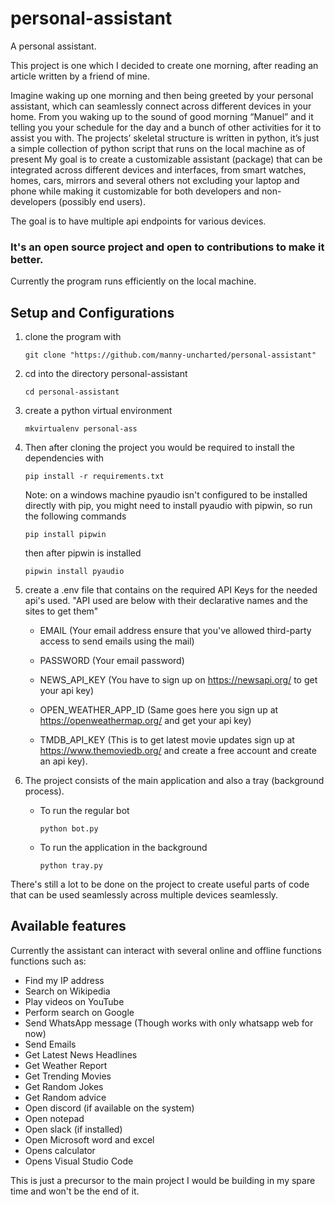 # personal-assistant
A personal assistant.

This project is one which I decided to create one morning, after reading an article written by a friend of mine. 

Imagine waking up one morning and then being greeted by your personal assistant, which can seamlessly connect across different devices in your home. From you waking up to the sound of good morning “Manuel” and it telling you your schedule for the day and a bunch of other activities for it to assist you with.
The projects’ skeletal structure is written in python, it’s just a simple collection of python script that runs on the local machine as of present
My goal is to create a customizable assistant (package) that can be integrated across different devices and interfaces, from smart watches, homes, cars, mirrors and several others not excluding your laptop and phone while making it customizable for both developers and non-developers (possibly end users).

The goal is to have multiple api endpoints for various devices.

### It's an open source project and open to contributions to make it better.

Currently the program runs efficiently on the local machine. 


## Setup and Configurations
1. clone the program with
    ```
    git clone "https://github.com/manny-uncharted/personal-assistant"
    ```
2. cd into the directory personal-assistant
    ```
    cd personal-assistant
    ```
3. create a python virtual environment
    ```
    mkvirtualenv personal-ass
    ```
4. Then after cloning the project you would be required to install the dependencies with
    ```
    pip install -r requirements.txt
    ```
    Note: on a windows machine pyaudio isn't configured to be installed directly with pip, you might need to install pyaudio with pipwin, so run the following commands
    ```
    pip install pipwin
    ```
    then after pipwin is installed
    ```
    pipwin install pyaudio
    ```

5. create a .env file that contains on the required API Keys for the needed api's used. 
    "API used are below with their declarative names and the sites to get them"
    - EMAIL (Your email address ensure that you've allowed third-party access to send emails using the mail)
    - PASSWORD (Your email password)

    - NEWS_API_KEY (You have to sign up on https://newsapi.org/ to get your api key)

    - OPEN_WEATHER_APP_ID (Same goes here you sign up at https://openweathermap.org/ and get your api key)

    - TMDB_API_KEY (This is to get latest movie updates sign up at https://www.themoviedb.org/ and create a free account and create an api key).

6. The project consists of the main application and also a tray (background process).
    - To run the regular bot
        ```
        python bot.py
        ```
    - To run the application in the background
        ```
        python tray.py
        ```

There's still a lot to be done on the project to create useful parts of code that can be used seamlessly across multiple devices seamlessly.

## Available features
Currently the assistant can interact with several online and offline functions functions such as:
- Find my IP address
- Search on Wikipedia
- Play videos on YouTube
- Perform search on Google
- Send WhatsApp message (Though works with only whatsapp web for now)
- Send Emails
- Get Latest News Headlines
- Get Weather Report
- Get Trending Movies
- Get Random Jokes
- Get Random advice
- Open discord (if available on the system)
- Open notepad
- Open slack (if installed)
- Open Microsoft word and excel
- Opens calculator
- Opens Visual Studio Code

This is just a precursor to the main project I would be building in my spare time and won't be the end of it.